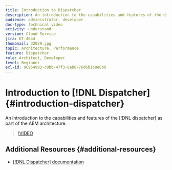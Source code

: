 ```yaml
---
title: Introduction to Dispatcher
description: An introduction to the capabilities and features of the dispatcher as part of the AEM architecture.
audience: administrator, developer
doc-type: technical video
activity: understand
version: Cloud Service
jira: KT-4644
thumbnail: 32029.jpg
topic: Architecture, Performance
feature: Dispatcher
role: Architect, Developer
level: Beginner
exl-id: 06954993-c8bb-47f3-8ab6-76d6b1b8e8b0
---
```

# Introduction to [!DNL Dispatcher] {#introduction-dispatcher}

An introduction to the capabilities and features of the [!DNL dispatcher] as part of the AEM architecture.

>[!VIDEO](https://video.tv.adobe.com/v/32029?quality=12&learn=on)

## Additional Resources {#additional-resources}

* [[!DNL Dispatcher] documentation](https://experienceleague.adobe.com/docs/experience-manager-dispatcher/using/dispatcher.html)
